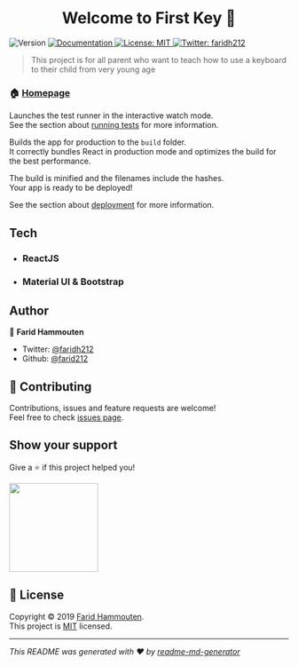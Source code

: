 <h1 align="center">Welcome to First Key 👋</h1>
<p>
  <img alt="Version" src="https://img.shields.io/badge/version-v 0.0.1-blue.svg?cacheSeconds=2592000" />
  <a href="na">
    <img alt="Documentation" src="https://img.shields.io/badge/documentation-yes-brightgreen.svg" target="_blank" />
  </a>
  <a href="na">
    <img alt="License: MIT" src="https://img.shields.io/badge/License-MIT-yellow.svg" target="_blank" />
  </a>
  <a href="https://twitter.com/faridh212">
    <img alt="Twitter: faridh212" src="https://img.shields.io/twitter/follow/faridh212.svg?style=social" target="_blank" />
  </a>
</p>

> This project is for all parent who want to teach how to use a keyboard to their child from very young age

### 🏠 [Homepage](na)

Launches the test runner in the interactive watch mode.<br>
See the section about [running tests](https://facebook.github.io/create-react-app/docs/running-tests) for more information.

Builds the app for production to the `build` folder.<br>
It correctly bundles React in production mode and optimizes the build for the best performance.

The build is minified and the filenames include the hashes.<br>
Your app is ready to be deployed!

See the section about [deployment](https://facebook.github.io/create-react-app/docs/deployment) for more information.

## Tech

- ### ReactJS
- ### Material UI & Bootstrap


## Author

👤 **Farid Hammouten**

* Twitter: [@faridh212](https://twitter.com/faridh212)
* Github: [@farid212](https://github.com/farid212)

## 🤝 Contributing

Contributions, issues and feature requests are welcome!<br />Feel free to check [issues page](https://github.com/Farid212/firstkey/issues).

## Show your support

Give a ⭐️ if this project helped you!

<a href="#">
  <img src="https://c5.patreon.com/external/logo/become_a_patron_button@2x.png" width="160">
</a>

## 📝 License

Copyright © 2019 [Farid Hammouten](https://github.com/farid212).<br />
This project is [MIT](na) licensed.

***
_This README was generated with ❤️ by [readme-md-generator](https://github.com/kefranabg/readme-md-generator)_
